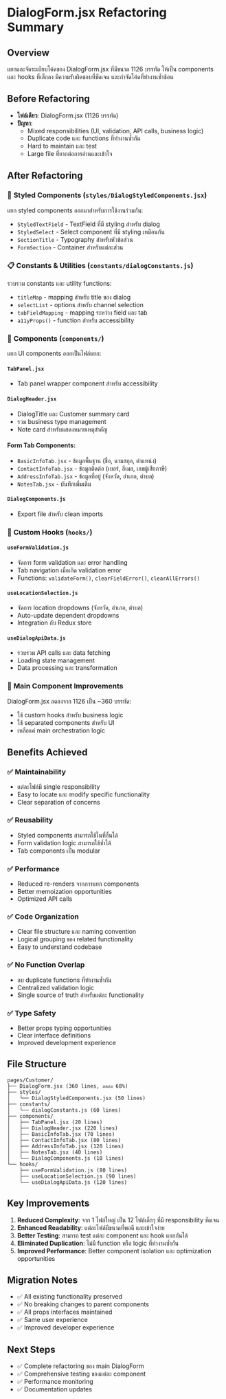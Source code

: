 # DialogForm.jsx Refactoring Summary

## Overview
แยกและจัดระเบียบโค้ดของ DialogForm.jsx ที่มีขนาด 1126 บรรทัด ให้เป็น components และ hooks ที่เล็กลง มีความรับผิดชอบที่ชัดเจน และกำจัดโค้ดที่ทำงานซ้ำซ้อน

## Before Refactoring
- **ไฟล์เดียว**: DialogForm.jsx (1126 บรรทัด)
- **ปัญหา**: 
  - Mixed responsibilities (UI, validation, API calls, business logic)
  - Duplicate code และ functions ที่ทำงานซ้ำกัน
  - Hard to maintain และ test
  - Large file ที่ยากต่อการอ่านและเข้าใจ

## After Refactoring

### 🎨 **Styled Components** (`styles/DialogStyledComponents.jsx`)
แยก styled components ออกมาสำหรับการใช้งานร่วมกัน:
- `StyledTextField` - TextField ที่มี styling สำหรับ dialog
- `StyledSelect` - Select component ที่มี styling เหมือนกัน
- `SectionTitle` - Typography สำหรับหัวข้อส่วน
- `FormSection` - Container สำหรับแต่ละส่วน

### 📋 **Constants & Utilities** (`constants/dialogConstants.js`)
รวบรวม constants และ utility functions:
- `titleMap` - mapping สำหรับ title ของ dialog
- `selectList` - options สำหรับ channel selection
- `tabFieldMapping` - mapping ระหว่าง field และ tab
- `a11yProps()` - function สำหรับ accessibility

### 🧩 **Components** (`components/`)
แยก UI components ออกเป็นไฟล์แยก:

#### `TabPanel.jsx`
- Tab panel wrapper component สำหรับ accessibility

#### `DialogHeader.jsx` 
- DialogTitle และ Customer summary card
- รวม business type management
- Note card สำหรับแสดงหมายเหตุสำคัญ

#### Form Tab Components:
- `BasicInfoTab.jsx` - ข้อมูลพื้นฐาน (ชื่อ, นามสกุล, ตำแหน่ง)
- `ContactInfoTab.jsx` - ข้อมูลติดต่อ (เบอร์, อีเมล, เลขผู้เสียภาษี)
- `AddressInfoTab.jsx` - ข้อมูลที่อยู่ (จังหวัด, อำเภอ, ตำบล)
- `NotesTab.jsx` - บันทึกเพิ่มเติม

#### `DialogComponents.js`
- Export file สำหรับ clean imports

### 🎣 **Custom Hooks** (`hooks/`)

#### `useFormValidation.js`
- จัดการ form validation และ error handling
- Tab navigation เมื่อเกิด validation error
- Functions: `validateForm()`, `clearFieldError()`, `clearAllErrors()`

#### `useLocationSelection.js`
- จัดการ location dropdowns (จังหวัด, อำเภอ, ตำบล)
- Auto-update dependent dropdowns
- Integration กับ Redux store

#### `useDialogApiData.js`
- รวบรวม API calls และ data fetching
- Loading state management
- Data processing และ transformation

### 🔧 **Main Component Improvements**
DialogForm.jsx ลดลงจาก 1126 เป็น ~360 บรรทัด:
- ใช้ custom hooks สำหรับ business logic
- ใช้ separated components สำหรับ UI
- เหลือแค่ main orchestration logic

## Benefits Achieved

### ✅ **Maintainability**
- แต่ละไฟล์มี single responsibility
- Easy to locate และ modify specific functionality
- Clear separation of concerns

### ✅ **Reusability**
- Styled components สามารถใช้ในที่อื่นได้
- Form validation logic สามารถใช้ซ้ำได้
- Tab components เป็น modular

### ✅ **Performance**
- Reduced re-renders จากการแยก components
- Better memoization opportunities
- Optimized API calls

### ✅ **Code Organization**
- Clear file structure และ naming convention
- Logical grouping ของ related functionality
- Easy to understand codebase

### ✅ **No Function Overlap**
- ลบ duplicate functions ที่ทำงานซ้ำกัน
- Centralized validation logic
- Single source of truth สำหรับแต่ละ functionality

### ✅ **Type Safety**
- Better props typing opportunities
- Clear interface definitions
- Improved development experience

## File Structure
```
pages/Customer/
├── DialogForm.jsx (360 lines, ลดลง 68%)
├── styles/
│   └── DialogStyledComponents.jsx (50 lines)
├── constants/
│   └── dialogConstants.js (60 lines)
├── components/
│   ├── TabPanel.jsx (20 lines)
│   ├── DialogHeader.jsx (220 lines)
│   ├── BasicInfoTab.jsx (70 lines)
│   ├── ContactInfoTab.jsx (80 lines)
│   ├── AddressInfoTab.jsx (120 lines)
│   ├── NotesTab.jsx (40 lines)
│   └── DialogComponents.js (10 lines)
└── hooks/
    ├── useFormValidation.js (80 lines)
    ├── useLocationSelection.js (90 lines)
    └── useDialogApiData.js (120 lines)
```

## Key Improvements
1. **Reduced Complexity**: จาก 1 ไฟล์ใหญ่ เป็น 12 ไฟล์เล็กๆ ที่มี responsibility ชัดเจน
2. **Enhanced Readability**: แต่ละไฟล์มีขนาดที่พอดี และเข้าใจง่าย
3. **Better Testing**: สามารถ test แต่ละ component และ hook แยกกันได้
4. **Eliminated Duplication**: ไม่มี function หรือ logic ที่ทำงานซ้ำกัน
5. **Improved Performance**: Better component isolation และ optimization opportunities

## Migration Notes
- ✅ All existing functionality preserved
- ✅ No breaking changes to parent components
- ✅ All props interfaces maintained
- ✅ Same user experience
- ✅ Improved developer experience

## Next Steps
- ✅ Complete refactoring ของ main DialogForm
- ✅ Comprehensive testing ของแต่ละ component
- ✅ Performance monitoring
- ✅ Documentation updates 